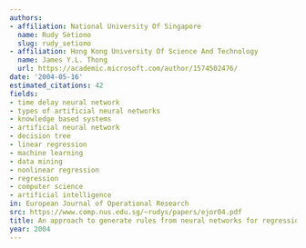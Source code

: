 ```yaml
---
authors:
- affiliation: National University Of Singapore
  name: Rudy Setiono
  slug: rudy_setiono
- affiliation: Hong Kong University Of Science And Technology
  name: James Y.L. Thong
  url: https://academic.microsoft.com/author/1574502476/
date: '2004-05-16'
estimated_citations: 42
fields:
- time delay neural network
- types of artificial neural networks
- knowledge based systems
- artificial neural network
- decision tree
- linear regression
- machine learning
- data mining
- nonlinear regression
- regression
- computer science
- artificial intelligence
in: European Journal of Operational Research
src: https://www.comp.nus.edu.sg/~rudys/papers/ejor04.pdf
title: An approach to generate rules from neural networks for regression problems
year: 2004
---
```


